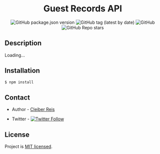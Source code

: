 <p align="center">
  <h1 align="center">Guest Records API</h1>
</p>
<p align="center">

<img alt="GitHub package.json version" src="https://img.shields.io/github/package-json/v/cleiberreis/guest-records-api/master">

<img alt="GitHub tag (latest by date)" src="https://img.shields.io/github/v/tag/cleiberreis/guest-records-api?color=orange">

<img alt="GitHub" src="https://img.shields.io/github/license/cleiberreis/guest-records-api">

<img alt="GitHub Repo stars" src="https://img.shields.io/github/stars/cleiberreis/guest-records-api?style=social">

</p>

## Description

Loading...

## Installation

```bash
$ npm install
```

## Contact

- Author - [Cleiber Reis](https://github.com/CleiberReis)

- Twitter - <a href="https://twitter.com/Cleiber_R"><img alt="Twitter Follow" src="https://img.shields.io/twitter/follow/Cleiber_R?label=%40Cleiber_R&style=social"></a>

## License

Project is [MIT licensed](LICENSE).
